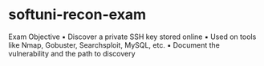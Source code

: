 # softuni-recon-exam
Exam Objective
  ▪ Discover a private SSH key stored online
  ▪ Used on tools like Nmap, Gobuster, Searchsploit, MySQL, etc.
  ▪ Document the vulnerability and the path to discovery
